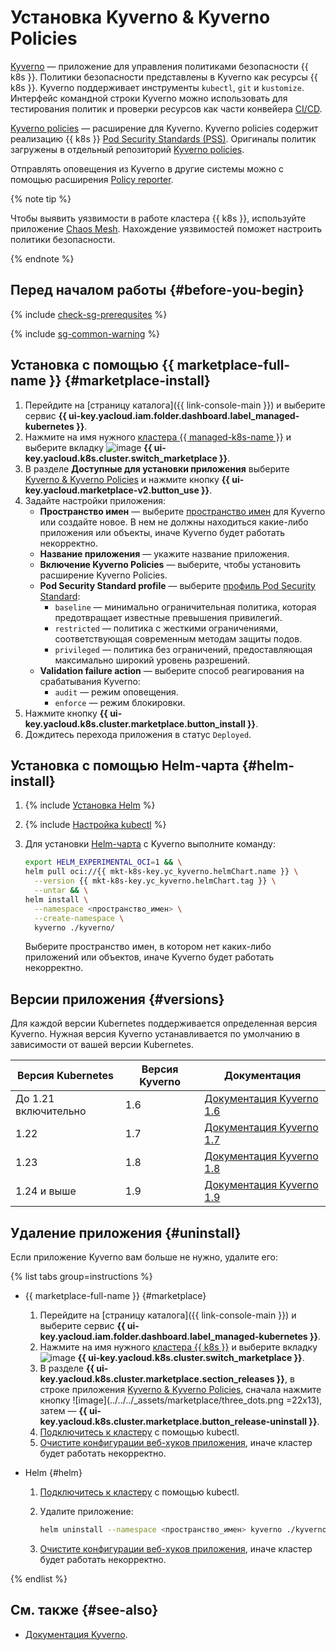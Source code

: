 # Установка Kyverno & Kyverno Policies


[Kyverno](https://kyverno.io) — приложение для управления политиками безопасности {{ k8s }}. Политики безопасности представлены в Kyverno как ресурсы {{ k8s }}. Kyverno поддерживает инструменты `kubectl`, `git` и `kustomize`. Интерфейс командной строки Kyverno можно использовать для тестирования политик и проверки ресурсов как части конвейера [CI/CD](/blog/posts/2022/10/ci-cd).

[Kyverno policies](https://github.com/kyverno/kyverno/tree/main/charts/kyverno-policies) — расширение для Kyverno. Kyverno policies содержит реализацию {{ k8s }} [Pod Security Standards (PSS)](https://kubernetes.io/docs/concepts/security/pod-security-standards/). Оригиналы политик загружены в отдельный репозиторий [Kyverno policies](https://github.com/kyverno/policies/tree/main/pod-security).

Отправлять оповещения из Kyverno в другие системы можно с помощью расширения [Policy reporter](/marketplace/products/yc/policy-reporter).

{% note tip %}

Чтобы выявить уязвимости в работе кластера {{ k8s }}, используйте приложение [Chaos Mesh](chaos-mesh.md). Нахождение уязвимостей поможет настроить политики безопасности.

{% endnote %}

## Перед началом работы {#before-you-begin}

{% include [check-sg-prerequsites](../../../_includes/managed-kubernetes/security-groups/check-sg-prerequsites-lvl3.md) %}

{% include [sg-common-warning](../../../_includes/managed-kubernetes/security-groups/sg-common-warning.md) %}

## Установка с помощью {{ marketplace-full-name }} {#marketplace-install}

1. Перейдите на [страницу каталога]({{ link-console-main }}) и выберите сервис **{{ ui-key.yacloud.iam.folder.dashboard.label_managed-kubernetes }}**.
1. Нажмите на имя нужного [кластера {{ managed-k8s-name }}](../../concepts/index.md#kubernetes-cluster) и выберите вкладку ![image](../../../_assets/console-icons/shopping-cart.svg) **{{ ui-key.yacloud.k8s.cluster.switch_marketplace }}**.
1. В разделе **Доступные для установки приложения** выберите [Kyverno & Kyverno Policies](/marketplace/products/yc/kyverno) и нажмите кнопку **{{ ui-key.yacloud.marketplace-v2.button_use }}**.
1. Задайте настройки приложения:
   * **Пространство имен** — выберите [пространство имен](../../concepts/index.md#namespace) для Kyverno или создайте новое. В нем не должны находиться какие-либо приложения или объекты, иначе Kyverno будет работать некорректно.
   * **Название приложения** — укажите название приложения.
   * **Включение Kyverno Policies** — выберите, чтобы установить расширение Kyverno Policies.
   * **Pod Security Standard profile** — выберите [профиль Pod Security Standard](https://kubernetes.io/docs/concepts/security/pod-security-standards/):
     * `baseline` — минимально ограничительная политика, которая предотвращает известные превышения привилегий.
     * `restricted` — политика с жесткими ограничениями, соответствующая современным методам защиты подов.
     * `privileged` — политика без ограничений, предоставляющая максимально широкий уровень разрешений.
   * **Validation failure action** — выберите способ реагирования на срабатывания Kyverno:
     * `audit` — режим оповещения.
     * `enforce` — режим блокировки.
1. Нажмите кнопку **{{ ui-key.yacloud.k8s.cluster.marketplace.button_install }}**.
1. Дождитесь перехода приложения в статус `Deployed`.

## Установка с помощью Helm-чарта {#helm-install}

1. {% include [Установка Helm](../../../_includes/managed-kubernetes/helm-install.md) %}

1. {% include [Настройка kubectl](../../../_includes/managed-kubernetes/kubectl-install.md) %}

1. Для установки [Helm-чарта](https://helm.sh/docs/topics/charts/) с Kyverno выполните команду:

   ```bash
   export HELM_EXPERIMENTAL_OCI=1 && \
   helm pull oci://{{ mkt-k8s-key.yc_kyverno.helmChart.name }} \
     --version {{ mkt-k8s-key.yc_kyverno.helmChart.tag }} \
     --untar && \
   helm install \
     --namespace <пространство_имен> \
     --create-namespace \
     kyverno ./kyverno/
   ```

   Выберите пространство имен, в котором нет каких-либо приложений или объектов, иначе Kyverno будет работать некорректно.

## Версии приложения {#versions}

Для каждой версии Kubernetes поддерживается определенная версия Kyverno. Нужная версия Kyverno устанавливается по умолчанию в зависимости от вашей версии Kubernetes.

|   Версия Kubernetes  | Версия Kyverno |       Документация       |
| -------------------- | -------------- | ------------------------ |
| До 1.21 включительно |       1.6      | [Документация Kyverno 1.6](https://release-1-6-0.kyverno.io/docs/) |
|         1.22         |       1.7      | [Документация Kyverno 1.7](https://release-1-7-0.kyverno.io/docs/) |
|         1.23         |       1.8      | [Документация Kyverno 1.8](https://release-1-8-0.kyverno.io/docs/) |
|      1.24 и выше     |       1.9      | [Документация Kyverno 1.9](https://release-1-9-0.kyverno.io/docs/) |

## Удаление приложения {#uninstall}

Если приложение Kyverno вам больше не нужно, удалите его:

{% list tabs group=instructions %}

- {{ marketplace-full-name }} {#marketplace}

   1. Перейдите на [страницу каталога]({{ link-console-main }}) и выберите сервис **{{ ui-key.yacloud.iam.folder.dashboard.label_managed-kubernetes }}**.
   1. Нажмите на имя нужного [кластера {{ k8s }}](../../concepts/index.md#kubernetes-cluster) и выберите вкладку ![image](../../../_assets/console-icons/shopping-cart.svg) **{{ ui-key.yacloud.k8s.cluster.switch_marketplace }}**.
   1. В разделе **{{ ui-key.yacloud.k8s.cluster.marketplace.section_releases }}**, в строке приложения [Kyverno & Kyverno Policies](/marketplace/products/yc/kyverno), сначала нажмите кнопку ![image](../../../_assets/marketplace/three_dots.png =22x13), затем — **{{ ui-key.yacloud.k8s.cluster.marketplace.button_release-uninstall }}**.
   1. [Подключитесь к кластеру](../connect/index.md#kubectl-connect) с помощью kubectl.
   1. [Очистите конфигурации веб-хуков приложения](https://release-1-8-0.kyverno.io/docs/installation/#clean-up-webhook-configurations), иначе кластер будет работать некорректно.

- Helm {#helm}

   1. [Подключитесь к кластеру](../connect/index.md#kubectl-connect) с помощью kubectl.
   1. Удалите приложение:

      ```bash
      helm uninstall --namespace <пространство_имен> kyverno ./kyverno/
      ```

   1. [Очистите конфигурации веб-хуков приложения](https://release-1-8-0.kyverno.io/docs/installation/#clean-up-webhook-configurations), иначе кластер будет работать некорректно.

{% endlist %}

## См. также {#see-also}

* [Документация Kyverno](https://kyverno.io/docs/).
